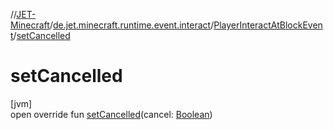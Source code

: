 //[JET-Minecraft](../../../index.md)/[de.jet.minecraft.runtime.event.interact](../index.md)/[PlayerInteractAtBlockEvent](index.md)/[setCancelled](set-cancelled.md)

# setCancelled

[jvm]\
open override fun [setCancelled](set-cancelled.md)(cancel: [Boolean](https://kotlinlang.org/api/latest/jvm/stdlib/kotlin/-boolean/index.html))
